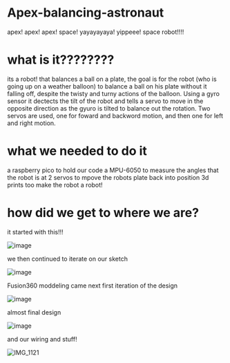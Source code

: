 # Apex-balancing-astronaut
apex! apex! apex! space! yayayayaya! yippeee! space robot!!!!

# what is it????????
its a robot! that balances a ball on a plate, the goal is for the robot (who is going up on a weather balloon) to balance a ball on his plate without it falling off, despite the twisty and turny actions of the balloon. Using a gyro sensor it dectects the tilt of the robot and tells a servo to move in the opposite direction as the gyuro is tilted to balance out the rotation. Two servos are used, one for foward and backword motion, and then one for left and right motion. 

# what we needed to do it
  a raspberry pico to hold our code
  a MPU-6050 to measure the angles that the robot is at
  2 servos to mpove the robots plate back into position
  3d prints too make the robot a robot!
# how did we get to where we are?
  it started with this!!!
  
  ![image](https://github.com/user-attachments/assets/a96a1edf-c1bc-41de-a703-b8caabba5d61)

  we then continued to iterate on our sketch
  
  ![image](https://github.com/user-attachments/assets/b9059728-f3aa-4a9c-a325-e1bf20f6a38a)

  Fusion360 moddeling came next
  first iteration of the design

  ![image](https://github.com/user-attachments/assets/94059b6e-8cf3-4ce7-b310-d9a079f9af11)

  almost final design

  ![image](https://github.com/user-attachments/assets/66d6a23b-3c92-4ec1-8a12-5b05f8c2faf0)

  and our wiring and stuff!

  ![IMG_1121](https://github.com/user-attachments/assets/a9a15b63-92b1-4a40-b3fe-28a42d14fb10)

